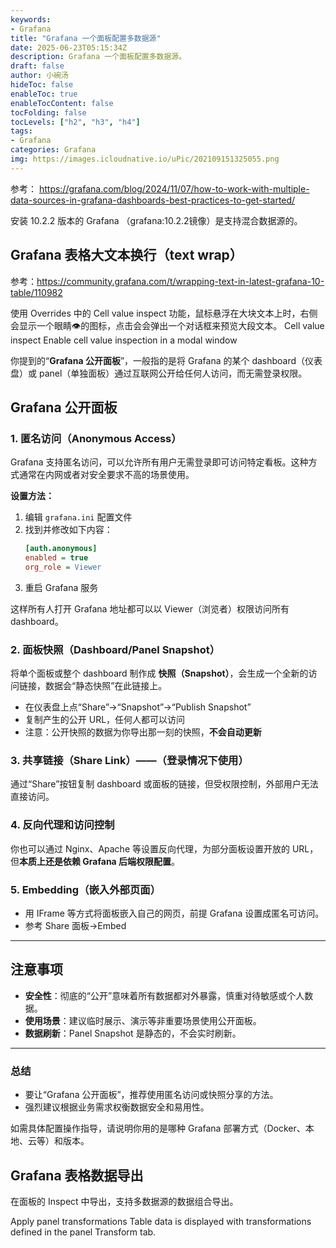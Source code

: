 ```yaml
---
keywords:
- Grafana
title: "Grafana 一个面板配置多数据源"
date: 2025-06-23T05:15:34Z
description: Grafana 一个面板配置多数据源。
draft: false
author: 小碗汤
hideToc: false
enableToc: true
enableTocContent: false
tocFolding: false
tocLevels: ["h2", "h3", "h4"]
tags:
- Grafana
categories: Grafana
img: https://images.icloudnative.io/uPic/202109151325055.png
---
```


参考：
https://grafana.com/blog/2024/11/07/how-to-work-with-multiple-data-sources-in-grafana-dashboards-best-practices-to-get-started/

安装 10.2.2 版本的 Grafana （grafana:10.2.2镜像）是支持混合数据源的。


## Grafana 表格大文本换行（text wrap）

参考：https://community.grafana.com/t/wrapping-text-in-latest-grafana-10-table/110982

使用 Overrides 中的 Cell value inspect 功能，鼠标悬浮在大块文本上时，右侧会显示一个眼睛👁的图标，点击会会弹出一个对话框来预览大段文本。
Cell value inspect
Enable cell value inspection in a modal window




你提到的“**Grafana 公开面板**”，一般指的是将 Grafana 的某个 dashboard（仪表盘）或 panel（单独面板）通过互联网公开给任何人访问，而无需登录权限。

## Grafana 公开面板

### 1. 匿名访问（Anonymous Access）
Grafana 支持匿名访问，可以允许所有用户无需登录即可访问特定看板。这种方式通常在内网或者对安全要求不高的场景使用。

**设置方法：**
1. 编辑 `grafana.ini` 配置文件
2. 找到并修改如下内容：
   ```ini
   [auth.anonymous]
   enabled = true
   org_role = Viewer
   ```
3. 重启 Grafana 服务

这样所有人打开 Grafana 地址都可以以 Viewer（浏览者）权限访问所有 dashboard。

### 2. 面板快照（Dashboard/Panel Snapshot）
将单个面板或整个 dashboard 制作成 **快照（Snapshot）**，会生成一个全新的访问链接，数据会“静态快照”在此链接上。

- 在仪表盘上点“Share”→“Snapshot”→“Publish Snapshot”
- 复制产生的公开 URL，任何人都可以访问
- 注意：公开快照的数据为你导出那一刻的快照，**不会自动更新**

### 3. 共享链接（Share Link）——（登录情况下使用）
通过“Share”按钮复制 dashboard 或面板的链接，但受权限控制，外部用户无法直接访问。

### 4. 反向代理和访问控制
你也可以通过 Nginx、Apache 等设置反向代理，为部分面板设置开放的 URL，但**本质上还是依赖 Grafana 后端权限配置**。

### 5. Embedding（嵌入外部页面）
- 用 IFrame 等方式将面板嵌入自己的网页，前提 Grafana 设置成匿名可访问。
- 参考 Share 面板→Embed

---

## 注意事项

- **安全性**：彻底的“公开”意味着所有数据都对外暴露，慎重对待敏感或个人数据。
- **使用场景**：建议临时展示、演示等非重要场景使用公开面板。
- **数据刷新**：Panel Snapshot 是静态的，不会实时刷新。

---

### 总结

- 要让“Grafana 公开面板”，推荐使用匿名访问或快照分享的方法。
- 强烈建议根据业务需求权衡数据安全和易用性。

如需具体配置操作指导，请说明你用的是哪种 Grafana 部署方式（Docker、本地、云等）和版本。

## Grafana 表格数据导出

在面板的 Inspect 中导出，支持多数据源的数据组合导出。

Apply panel transformations
Table data is displayed with transformations defined in the panel Transform tab.